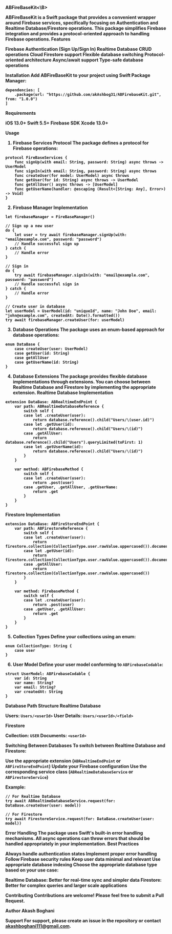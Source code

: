 <B>ABFireBaseKit<\B>

ABFireBaseKit is a Swift package that provides a convenient wrapper around Firebase services, specifically focusing on Authentication and Realtime Database/Firestore operations. This package simplifies Firebase integration and provides a protocol-oriented approach to handling Firebase operations.
Features

Firebase Authentication (Sign Up/Sign In)
Realtime Database CRUD operations
Cloud Firestore support
Flexible database switching
Protocol-oriented architecture
Async/await support
Type-safe database operations

Installation
Add ABFireBaseKit to your project using Swift Package Manager:

```
dependencies: [
    .package(url: "https://github.com/akAshbog31/ABFirebaseKit.git", from: "1.0.0")
]
```

Requirements

iOS 13.0+
Swift 5.5+
Firebase SDK
Xcode 13.0+

Usage
1. Firebase Services Protocol
The package defines a protocol for Firebase operations:

```
protocol FireBaseServices {
    func signUp(with email: String, password: String) async throws -> UserModel
    func signIn(with email: String, password: String) async throws
    func createUser(for model: UserModel) async throws
    func getUser(for id: String) async throws -> UserModel
    func getAllUser() async throws -> [UserModel]
    func getUserName(handler: @escaping (Result<[String: Any], Error>) -> Void)
}
```

2. Firebase Manager Implementation

```
let firebaseManager = FireBaseManager()

// Sign up a new user
do {
    let user = try await firebaseManager.signUp(with: "email@example.com", password: "password")
    // Handle successful sign up
} catch {
    // Handle error
}

// Sign in
do {
    try await firebaseManager.signIn(with: "email@example.com", password: "password")
    // Handle successful sign in
} catch {
    // Handle error
}

// Create user in database
let userModel = UserModel(id: "uniqueId", name: "John Doe", email: "john@example.com", createdAt: Date().formatted())
try await firebaseManager.createUser(for: userModel)
```

3. Database Operations
The package uses an enum-based approach for database operations:

```
enum DataBase {
    case createUser(user: UserModel)
    case getUser(id: String)
    case getAllUser
    case getUserName(id: String)
}
```

4. Database Extensions
The package provides flexible database implementations through extensions. You can choose between Realtime Database and Firestore by implementing the appropriate extension.
Realtime Database Implementation

```
extension DataBase: ABRealtimeEndPoint {
    var path: ABRealtimeDatabaseReference {
        switch self {
        case let .createUser(user):
            return database.reference().child("Users/\(user.id)")
        case let .getUser(id):
            return database.reference().child("Users/\(id)")
        case .getAllUser:
            return database.reference().child("Users").queryLimited(toFirst: 1)
        case let .getUserName(id):
            return database.reference().child("Users/\(id)")
        }
    }
    
    var method: ABFirebaseMethod {
        switch self {
        case let .createUser(user):
            return .post(user)
        case .getUser, .getAllUser, .getUserName:
            return .get
        }
    }
}
```

Firestore Implementation

```
extension DataBase: ABFireStoreEndPoint {
    var path: ABFirestoreReference {
        switch self {
        case let .createUser(user):
            return firestore.collection(CollectionType.user.rawValue.uppercased()).document(user.id)
        case let .getUser(id):
            return firestore.collection(CollectionType.user.rawValue.uppercased()).document(id)
        case .getAllUser:
            return firestore.collection(CollectionType.user.rawValue.uppercased())
        }
    }
    
    var method: FirebaseMethod {
        switch self {
        case let .createUser(user):
            return .post(user)
        case .getUser, .getAllUser:
            return .get
        }
    }
}
```

5. Collection Types
Define your collections using an enum:

```
enum CollectionType: String {
    case user
}
```

6. User Model
Define your user model conforming to `ABFirebaseCodable`:

```
struct UserModel: ABFirebaseCodable {
    var id: String
    var name: String?
    var email: String?
    var createdAt: String
}
```

Database Path Structure
Realtime Database

Users: `Users/<userId>`
User Details: `Users/<userId>/<field>`

Firestore

Collection: `USER`
Documents: `<userId>`

Switching Between Databases
To switch between Realtime Database and Firestore:

Use the appropriate extension (`ABRealtimeEndPoint` or `ABFireStoreEndPoint`)
Update your Firebase configuration
Use the corresponding service class (`ABRealtimeDatabaseService` or `ABFirestoreService`)

Example:

```
// For Realtime Database
try await ABRealtimeDatabaseService.request(for: DataBase.createUser(user: model))

// For Firestore
try await FirestoreService.request(for: DataBase.createUser(user: model))
```

Error Handling
The package uses Swift's built-in error handling mechanisms. All async operations can throw errors that should be handled appropriately in your implementation.
Best Practices

Always handle authentication states
Implement proper error handling
Follow Firebase security rules
Keep user data minimal and relevant
Use appropriate database indexing
Choose the appropriate database type based on your use case:

Realtime Database: Better for real-time sync and simpler data
Firestore: Better for complex queries and larger scale applications

Contributing
Contributions are welcome! Please feel free to submit a Pull Request.

Author
Akash Boghani

Support
For support, please create an issue in the repository or contact akashboghani111@gmail.com.
